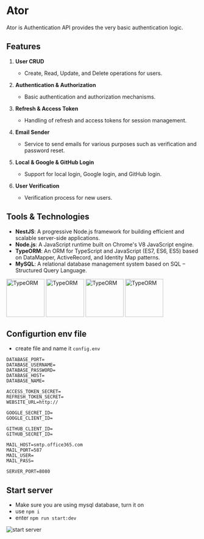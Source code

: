 # Ator

Ator is Authentication API provides the very basic authentication logic.

## Features

1. **User CRUD**
   - Create, Read, Update, and Delete operations for users.

2. **Authentication & Authorization**
   - Basic authentication and authorization mechanisms.

3. **Refresh & Access Token**
   - Handling of refresh and access tokens for session management.

4. **Email Sender**
   - Service to send emails for various purposes such as verification and password reset.
5. **Local & Google & GitHub Login**
   - Support for local login, Google login, and GitHub login.

6. **User Verification**
   - Verification process for new users.

## Tools & Technologies

- **NestJS**: A progressive Node.js framework for building efficient and scalable server-side applications.
- **Node.js**: A JavaScript runtime built on Chrome's V8 JavaScript engine.
- **TypeORM**: An ORM for TypeScript and JavaScript (ES7, ES6, ES5) based on DataMapper, ActiveRecord, and Identity Map patterns.
- **MySQL**: A relational database management system based on SQL – Structured Query Language.

<img src="https://nestjs.com/img/logo-small.svg" alt="TypeORM" width="100"/>
<img src="https://nodejs.org/static/images/logo.svg" alt="TypeORM" width="100"/>
<img src="https://user-images.githubusercontent.com/30929568/112730670-de09a480-8f58-11eb-9875-0d9ebb87fbd6.png" alt="TypeORM" width="100"/>
<img src="https://www.mysql.com/common/logos/logo-mysql-170x115.png" alt="TypeORM" width="100"/>


## Configurtion env file
- create file and name it `config.env`
```env
DATABASE_PORT=
DATABASE_USERNAME=
DATABASE_PASSWORD=
DATABASE_HOST=
DATABASE_NAME=

ACCESS_TOKEN_SECRET=
REFRESH_TOKEN_SECRET=
WEBSITE_URL=http://

GOOGLE_SECRET_ID=
GOOGLE_CLIENT_ID=

GITHUB_CLIENT_ID=
GITHUB_SECRET_ID=

MAIL_HOST=smtp.office365.com
MAIL_PORT=587
MAIL_USER=
MAIL_PASS=

SERVER_PORT=8080
```

## Start server
- Make sure you are using mysql database, turn it on 
- use `npm i`
- enter `npm run start:dev`
<img src="https://fs4.fastupload.io/cache/plugins/filepreviewer/350030/9876bed42839f39d9dee27d9648c5ab0e7411810101ddb18478b990b59f64be8/280x280_middle.jpg" alt="start server"/>
